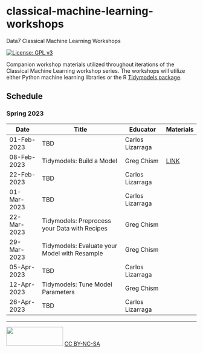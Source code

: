 # classical-machine-learning-workshops

Data7 Classical Machine Learning Workshops

[![License: GPL v3](https://img.shields.io/badge/License-GPLv3-blue.svg)](https://www.gnu.org/licenses/gpl-3.0)

Companion workshop materials utilized throughout iterations of the Classical Machine Learning workshop series. The workshops will utilize either Python machine learning libraries or the R [Tidymodels package](https://www.tidymodels.org/). 

## Schedule
### Spring 2023

| Date | Title | Educator | Materials|
|------|-------|----------|----------|
| 01-Feb-2023 | TBD | Carlos Lizarraga| |
| 08-Feb-2023 | Tidymodels: Build a Model| Greg Chism | [LINK](https://gchism.quarto.pub/tidymodels-build-a-model/) |
| 22-Feb-2023 | TBD | Carlos Lizarraga | |
| 01-Mar-2023 | TBD | Carlos Lizarraga | |
| 22-Mar-2023 | Tidymodels: Preprocess your Data with Recipes | Greg Chism | |
| 29-Mar-2023 | Tidymodels: Evaluate your Model with Resample | Greg Chism | |
| 05-Apr-2023 | TBD | Carlos Lizarraga | |
| 12-Apr-2023 | Tidymodels: Tune Model Parameters | Greg Chism | |
| 26-Apr-2023 | TBD | Carlos Lizarraga | |

---

<img src="https://upload.wikimedia.org/wikipedia/commons/thumb/4/4b/CC_BY-NC-SA.svg/800px-CC_BY-NC-SA.svg.png?20181117113353" width="150" height="50"/> [CC BY-NC-SA](https://creativecommons.org/licenses/by-nc-sa/4.0/)
